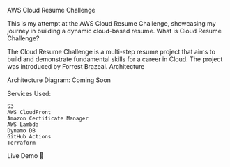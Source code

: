 AWS Cloud Resume Challenge

This is my attempt at the AWS Cloud Resume Challenge, showcasing my journey in building a dynamic cloud-based resume.
What is Cloud Resume Challenge?

The Cloud Resume Challenge is a multi-step resume project that aims to build and demonstrate fundamental skills for a career in Cloud. The project was introduced by Forrest Brazeal.
Architecture

Architecture Diagram: Coming Soon

Services Used:

    S3
    AWS CloudFront
    Amazon Certificate Manager
    AWS Lambda
    Dynamo DB
    GitHub Actions
    Terraform

Live Demo 🔗
